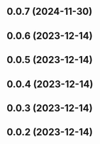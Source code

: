 

## 0.0.7 (2024-11-30)

## 0.0.6 (2023-12-14)

## 0.0.5 (2023-12-14)

## 0.0.4 (2023-12-14)

## 0.0.3 (2023-12-14)

## 0.0.2 (2023-12-14)
